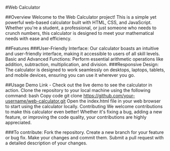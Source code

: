 #Web Calculator

##Overview
Welcome to the Web Calculator project! This is a simple yet powerful web-based calculator built with HTML, CSS, and JavaScript. Whether you're a student, a professional, or just someone who needs to crunch numbers, this calculator is designed to meet your mathematical needs with ease and efficiency.

##Features
###User-Friendly Interface: Our calculator boasts an intuitive and user-friendly interface, making it accessible to users of all skill levels.
Basic and Advanced Functions: Perform essential arithmetic operations like addition, subtraction, multiplication, and division.
###Responsive Design: The calculator is designed to work seamlessly on desktops, laptops, tablets, and mobile devices, ensuring you can use it wherever you go.

##Usage
Demo Link - Check out the live demo to see the calculator in action.
Clone the repository to your local machine using the following command:
bash
Copy code
git clone https://github.com/your-username/web-calculator.git
Open the index.html file in your web browser to start using the calculator locally.
Contributing
We welcome contributions to make this calculator even better! Whether it's fixing a bug, adding a new feature, or improving the code quality, your contributions are highly appreciated. 

###To contribute:
Fork the repository.
Create a new branch for your feature or bug fix.
Make your changes and commit them.
Submit a pull request with a detailed description of your changes.
